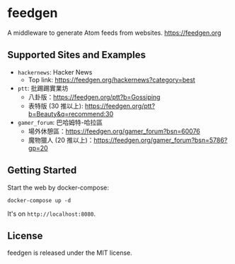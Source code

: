 # feedgen

A middleware to generate Atom feeds from websites. https://feedgen.org

## Supported Sites and Examples

- `hackernews`: Hacker News
    - Top link: https://feedgen.org/hackernews?category=best
- `ptt`: 批踢踢實業坊
    - 八卦版：https://feedgen.org/ptt?b=Gossiping
    - 表特版 (30 推以上): https://feedgen.org/ptt?b=Beauty&q=recommend:30
- `gamer_forum`: 巴哈姆特-哈拉區
    - 場外休憩區：https://feedgen.org/gamer_forum?bsn=60076
    - 魔物獵人 (20 推以上)：https://feedgen.org/gamer_forum?bsn=5786?gp=20

## Getting Started

Start the web by docker-compose:

```
docker-compose up -d
```

It's on `http://localhost:8080`.

## License

feedgen is released under the MIT license.

